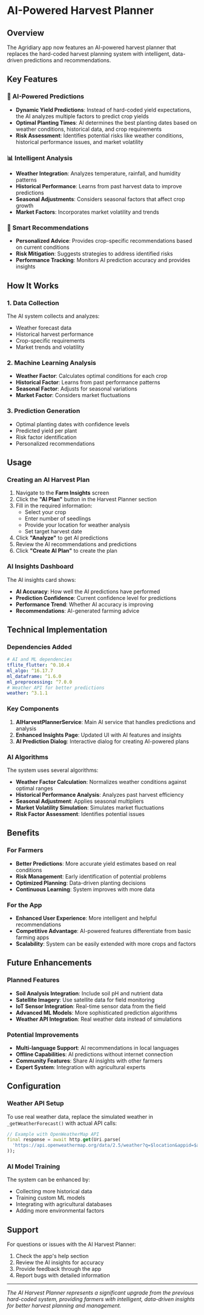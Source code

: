 # AI-Powered Harvest Planner

## Overview

The Agridiary app now features an AI-powered harvest planner that replaces the hard-coded harvest planning system with intelligent, data-driven predictions and recommendations.

## Key Features

### 🤖 AI-Powered Predictions
- **Dynamic Yield Predictions**: Instead of hard-coded yield expectations, the AI analyzes multiple factors to predict crop yields
- **Optimal Planting Times**: AI determines the best planting dates based on weather conditions, historical data, and crop requirements
- **Risk Assessment**: Identifies potential risks like weather conditions, historical performance issues, and market volatility

### 📊 Intelligent Analysis
- **Weather Integration**: Analyzes temperature, rainfall, and humidity patterns
- **Historical Performance**: Learns from past harvest data to improve predictions
- **Seasonal Adjustments**: Considers seasonal factors that affect crop growth
- **Market Factors**: Incorporates market volatility and trends

### 🎯 Smart Recommendations
- **Personalized Advice**: Provides crop-specific recommendations based on current conditions
- **Risk Mitigation**: Suggests strategies to address identified risks
- **Performance Tracking**: Monitors AI prediction accuracy and provides insights

## How It Works

### 1. Data Collection
The AI system collects and analyzes:
- Weather forecast data
- Historical harvest performance
- Crop-specific requirements
- Market trends and volatility

### 2. Machine Learning Analysis
- **Weather Factor**: Calculates optimal conditions for each crop
- **Historical Factor**: Learns from past performance patterns
- **Seasonal Factor**: Adjusts for seasonal variations
- **Market Factor**: Considers market fluctuations

### 3. Prediction Generation
- Optimal planting dates with confidence levels
- Predicted yield per plant
- Risk factor identification
- Personalized recommendations

## Usage

### Creating an AI Harvest Plan

1. Navigate to the **Farm Insights** screen
2. Click the **"AI Plan"** button in the Harvest Planner section
3. Fill in the required information:
   - Select your crop
   - Enter number of seedlings
   - Provide your location for weather analysis
   - Set target harvest date
4. Click **"Analyze"** to get AI predictions
5. Review the AI recommendations and predictions
6. Click **"Create AI Plan"** to create the plan

### AI Insights Dashboard

The AI insights card shows:
- **AI Accuracy**: How well the AI predictions have performed
- **Prediction Confidence**: Current confidence level for predictions
- **Performance Trend**: Whether AI accuracy is improving
- **Recommendations**: AI-generated farming advice

## Technical Implementation

### Dependencies Added
```yaml
# AI and ML dependencies
tflite_flutter: ^0.10.4
ml_algo: ^16.17.7
ml_dataframe: ^1.6.0
ml_preprocessing: ^7.0.0
# Weather API for better predictions
weather: ^3.1.1
```

### Key Components

1. **AIHarvestPlannerService**: Main AI service that handles predictions and analysis
2. **Enhanced Insights Page**: Updated UI with AI features and insights
3. **AI Prediction Dialog**: Interactive dialog for creating AI-powered plans

### AI Algorithms

The system uses several algorithms:
- **Weather Factor Calculation**: Normalizes weather conditions against optimal ranges
- **Historical Performance Analysis**: Analyzes past harvest efficiency
- **Seasonal Adjustment**: Applies seasonal multipliers
- **Market Volatility Simulation**: Simulates market fluctuations
- **Risk Factor Assessment**: Identifies potential issues

## Benefits

### For Farmers
- **Better Predictions**: More accurate yield estimates based on real conditions
- **Risk Management**: Early identification of potential problems
- **Optimized Planning**: Data-driven planting decisions
- **Continuous Learning**: System improves with more data

### For the App
- **Enhanced User Experience**: More intelligent and helpful recommendations
- **Competitive Advantage**: AI-powered features differentiate from basic farming apps
- **Scalability**: System can be easily extended with more crops and factors

## Future Enhancements

### Planned Features
- **Soil Analysis Integration**: Include soil pH and nutrient data
- **Satellite Imagery**: Use satellite data for field monitoring
- **IoT Sensor Integration**: Real-time sensor data from the field
- **Advanced ML Models**: More sophisticated prediction algorithms
- **Weather API Integration**: Real weather data instead of simulations

### Potential Improvements
- **Multi-language Support**: AI recommendations in local languages
- **Offline Capabilities**: AI predictions without internet connection
- **Community Features**: Share AI insights with other farmers
- **Expert System**: Integration with agricultural experts

## Configuration

### Weather API Setup
To use real weather data, replace the simulated weather in `_getWeatherForecast()` with actual API calls:

```dart
// Example with OpenWeatherMap API
final response = await http.get(Uri.parse(
  'https://api.openweathermap.org/data/2.5/weather?q=$location&appid=$apiKey&units=metric'
));
```

### AI Model Training
The system can be enhanced by:
- Collecting more historical data
- Training custom ML models
- Integrating with agricultural databases
- Adding more environmental factors

## Support

For questions or issues with the AI Harvest Planner:
1. Check the app's help section
2. Review the AI insights for accuracy
3. Provide feedback through the app
4. Report bugs with detailed information

---

*The AI Harvest Planner represents a significant upgrade from the previous hard-coded system, providing farmers with intelligent, data-driven insights for better harvest planning and management.* 